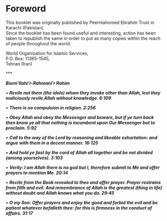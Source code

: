 Foreword
========

This booklet was originally published by Peermahomed Ebrahim Trust in
Karachi (Pakistan).  
 Since the booklet has been found useful and interesting, action has
been taken to republish the same in order to put as many copies within
the reach of people throughout the world.

World Organization for Islamic Services,  
 P.O. Box: 11365-1545,  
 Tehran (Iran)

\*\*\*

***Bismi'llahi'r-Rahmani'r Rahim***

• ***Revile not them (the idols) whom they invoke other than Allah, lest
they maliciously revile Allah without knowledge. 6:109***

• ***There is no compulsion in religion. 2:256***

• ***Obey Allah and obey the Messenger and beware, but if ye turn back
then know ye all that nothing is incumbent upon Our Messenger but to
proclaim. 5:92***

• ***Call to the way of the Lord by reasoning and likeable exhortation:
and argue with them in a decent manner. 16:125***

• ***And hold ye fast by the cord of Allah all together and be not
divided (among yourselves). 3:103***

• ***Verily: I am Allah there is no god but I, therefore submit to Me
and offer prayers to mention Me. 20:14***

• ***Recite from the Book revealed to thee and offer prayer. Prayer
restrains from filth and evil. And remembrance of Allah is the greatest
(thing in life) without doubt and Allah knows what you do. 29:45***

• ***O my Son: Offer prayers and enjoy the good and forbid the evil and
be patient whatever befalleth thee: for this is firmness in the conduct
of affairs. 31:17***


